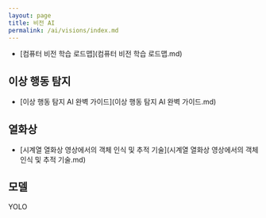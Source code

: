 ```yaml
---
layout: page
title: 비전 AI
permalink: /ai/visions/index.md
---
```


- [컴퓨터 비전 학습 로드맵](컴퓨터 비전 학습 로드맵.md)

## 이상 행동 탐지
- [이상 행동 탐지 AI 완벽 가이드](이상 행동 탐지 AI 완벽 가이드.md)

## 열화상
- [시계열 열화상 영상에서의 객체 인식 및 추적 기술](시계열 열화상 영상에서의 객체 인식 및 추적 기술.md)

## 모델
YOLO
